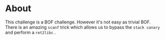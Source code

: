 # About 

This challenge is a BOF challenge. However it's not easy as trivial BOF. There is an amazing `scanf` trick which allows us to bypass the `stack canary` and perform a `ret2libc` .
